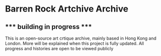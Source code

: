 # Barren Rock Artchive Archive
## *** building in progress ***

This is an open-source art crtique archive, mainly based in Hong Kong and London. More will be explained when this project is fully updated. All progress and histories are open to be viewed publicly
